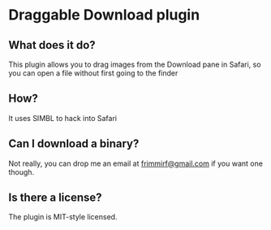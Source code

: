 # Draggable Download plugin

## What does it do?

This plugin allows you to drag images from the Download pane in Safari, so you
can open a file without first going to the finder

## How?

It uses SIMBL to hack into Safari

## Can I download a binary?

Not really, you can drop me an email at frimmirf@gmail.com if you want one though.

## Is there a license?

The plugin is MIT-style licensed.